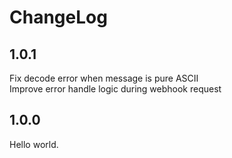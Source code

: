 ChangeLog
==

1.0.1
--
Fix decode error when message is pure ASCII  
Improve error handle logic during webhook request

1.0.0
--
Hello world.